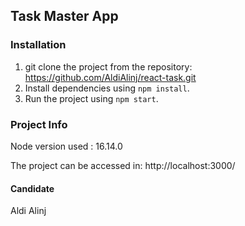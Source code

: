## Task Master App

### Installation
1.  git clone the project from the repository: https://github.com/AldiAlinj/react-task.git
2.  Install dependencies using `npm install`.
3.  Run the project using `npm start`.

### Project Info
Node version used : 16.14.0 

The project can be accessed in: http://localhost:3000/



#### Candidate

Aldi Alinj
